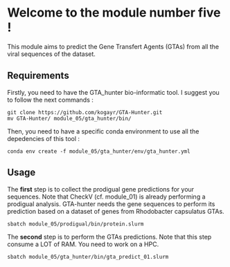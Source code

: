 #       Welcome to the module number five !      

This module aims to predict the Gene Transfert Agents (GTAs) from all the viral sequences of the dataset.

## Requirements
Firstly, you need to have the GTA_hunter bio-informatic tool. 
I suggest you to follow the next commands : 
```
git clone https://github.com/kogayr/GTA-Hunter.git
mv GTA-Hunter/ module_05/gta_hunter/bin/
```
Then, you need to have a specific conda environment to use all the depedencies of this tool :
```
conda env create -f module_05/gta_hunter/env/gta_hunter.yml
```

## Usage
The **first** step is to collect the prodigual gene predictions for your sequences. Note that CheckV (cf. module_01) is already performing a prodigual analysis. 
GTA-hunter needs the gene sequences to perform its prediction based on a dataset of genes from Rhodobacter capsulatus GTAs.
```
sbatch module_05/prodigual/bin/protein.slurm
```

The **second** step is to perform the GTAs predictions. Note that this step consume a LOT of RAM.
You need to work on a HPC.
```
sbatch module_05/gta_hunter/bin/gta_predict_01.slurm
```


